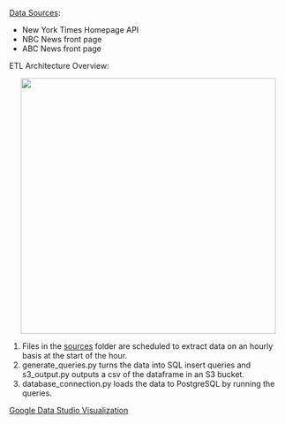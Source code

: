 [Data Sources](https://github.com/dhruvi-9/news-headlines/tree/main/sources):
- New York Times Homepage API
- NBC News front page 
- ABC News front page

ETL Architecture Overview:

  <p align="center">
  <img width="462" height="463" src="https://user-images.githubusercontent.com/100179105/224434483-92460a1a-2393-4d31-884e-680ceb796946.png">
  </p>

  1. Files in the [sources](https://github.com/dhruvi-9/news-headlines/tree/main/sources) folder are scheduled to extract data on an hourly basis at the start of the hour.
  2. generate_queries.py turns the data into SQL insert queries and s3_output.py outputs a csv of the dataframe in an S3 bucket.
  3. database_connection.py loads the data to PostgreSQL by running the queries. 

[Google Data Studio Visualization](https://lookerstudio.google.com/u/0/reporting/78afc346-af31-485e-b6c9-e88ddebdfe8b/page/qA9CD)
